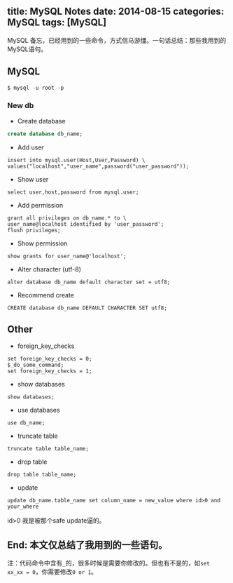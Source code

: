 title: MySQL Notes
date: 2014-08-15
categories: MySQL
tags: [MySQL]
---
MySQL 备忘，已经用到的一些命令，方式信马游缰。一句话总结：那些我用到的MySQL语句。

## MySQL
``` SQL shell登录，‘-u’用户‘root’；‘-p’需要密码。
$ mysql -u root -p
```

### New db
* Create database
```sql
create database db_name;
```

* Add user
```mysql
insert into mysql.user(Host,User,Password) \
values("localhost","user_name",password("user_password"));
```

* Show user
```mysql
select user,host,password from mysql.user; 
```

* Add permission
```mysql
grant all privileges on db_name.* to \
user_name@localhost identified by 'user_password';
flush privileges;
```

* Show permission
```mysql
show grants for user_name@'localhost';
```

* Alter character (utf-8)
```mysql
alter database db_name default character set = utf8;
```

* Recommend create
```mysql
CREATE database db_name DEFAULT CHARACTER SET utf8;
```

## Other

* foreign_key_checks
```mysql 一对好基友
set foreign_key_checks = 0;
$_do_some_command;
set foreign_key_checks = 1;
```

* show databases
```mysql
show databases;
```

* use databases
```mysql
use db_name;
```

* truncate table
```mysql 清空表中所有内容，结构不变化:
truncate table table_name;
```

* drop table
```mysql 销毁表，结构不复存在:
drop table table_name;
```

* update
```mysql
update db_name.table_name set column_name = new_value where id>0 and your_where
```
id>0 我是被那个safe update逼的。

## End: 本文仅总结了我用到的一些语句。
注：代码命令中含有`_`的，很多时候是需要你修改的。但也有不是的，如`set xx_xx = 0`，你需要修改`0 or 1`。
